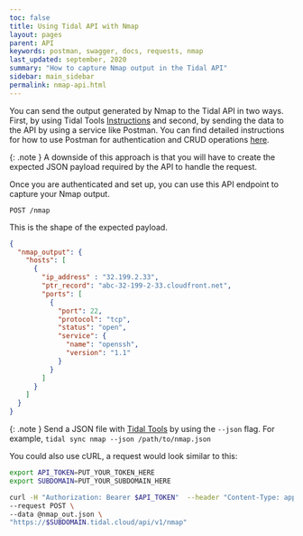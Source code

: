 ```yaml
---
toc: false
title: Using Tidal API with Nmap
layout: pages
parent: API
keywords: postman, swagger, docs, requests, nmap
last_updated: september, 2020
summary: "How to capture Nmap output in the Tidal API"
sidebar: main_sidebar
permalink: nmap-api.html
---
```


You can send the output generated by Nmap to the Tidal API in two ways. First, by using Tidal Tools [Instructions](https://guides.tidal.cloud/host-discovery.html) and second, by sending the data to the API by using a service like Postman.
You can find detailed instructions for how to use Postman for authentication and CRUD operations [here](https://guides.tidal.cloud/postman_docs.html).

{: .note }
A downside of this approach is that you will have to create the expected JSON payload required by the API to handle the
request.

Once you are authenticated and set up,  you can use this API endpoint to capture your Nmap output.

`POST /nmap`



This is the shape of the expected payload.

```json
{
  "nmap_output": {
    "hosts": [
      {
        "ip_address" : "32.199.2.33",
        "ptr_record": "abc-32-199-2-33.cloudfront.net",
        "ports": [
          {
            "port": 22,
            "protocol": "tcp",
            "status": "open",
            "service": {
              "name": "openssh",
              "version": "1.1"
            }
          }
        ]
      }
    ]
  }
}
```

{: .note }
Send a JSON file with [Tidal Tools](https://guides.tidal.cloud/host-discovery.html) by using the `--json` flag. For example, `tidal sync nmap --json /path/to/nmap.json`

You could also use cURL, a request would look similar to this:

```bash
export API_TOKEN=PUT_YOUR_TOKEN_HERE
export SUBDOMAIN=PUT_YOUR_SUBDOMAIN_HERE

curl -H "Authorization: Bearer $API_TOKEN"  --header "Content-Type: application/json" \
--request POST \
--data @nmap_out.json \
"https://$SUBDOMAIN.tidal.cloud/api/v1/nmap"
```
